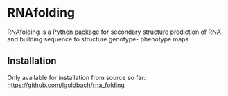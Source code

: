 # RNAfolding

RNAfolding is a Python package for secondary structure prediction of RNA and building sequence to structure genotype-
phenotype maps

## Installation

Only available for installation from source so far: https://github.com/lgoldbach/rna_folding